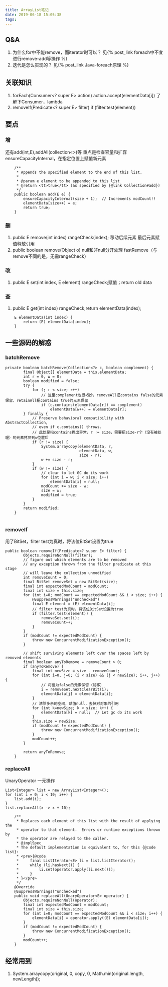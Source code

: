 ```yaml
---
title: ArrayList笔记
date: 2019-06-18 15:05:38
tags:
---
```


## Q&A
1. 为什么for中不能remove，而iterator时可以？
见{% post_link foreach中不宜进行remove-add等操作 %}
2. 迭代是怎么实现的？
见{% post_link Java-foreach原理 %}

## 关联知识
1. forEach(Consumer<? super E> action) action.accept(elementData[i]) 了解下Consumer，lambda
2. removeIf(Predicate<? super E> filter) if (filter.test(element))


## 要点

### 增
还有add(int,E),addAll(collection<>)等
重点是检查容量和扩容ensureCapacityInternal，在指定位置上赋值新元素

```
    /**
     * Appends the specified element to the end of this list.
     *
     * @param e element to be appended to this list
     * @return <tt>true</tt> (as specified by {@link Collection#add})
     */
    public boolean add(E e) {
        ensureCapacityInternal(size + 1);  // Increments modCount!!
        elementData[size++] = e;
        return true;
    }

```

### 删
1. public E remove(int index) rangeCheck(index); 移动后续元素 最后元素赋值释放引用
2. public boolean remove(Object o) null和非null分开处理 fastRemove（与remove不同的是，无需rangeCheck）

### 改
1. public E set(int index, E element) rangeCheck;赋值；return old data

### 查
1. public E get(int index) rangeCheck;return elementData(index);
```
    E elementData(int index) {
        return (E) elementData[index];
    }
```

## 一些源码的解惑
### batchRemove

```
private boolean batchRemove(Collection<?> c, boolean complement) {
        final Object[] elementData = this.elementData;
        int r = 0, w = 0;
        boolean modified = false;
        try {
            for (; r < size; r++)
                // 这里complement也很巧妙，removeAll把contains false的元素保留，retainAll把contains true的元素保留
                if (c.contains(elementData[r]) == complement) 
                    elementData[w++] = elementData[r];
        } finally {
            // Preserve behavioral compatibility with AbstractCollection,
            // even if c.contains() throws.
            // 此处是指contains抛出异常，r != size，需要把size-r个（没有被处理）的元素拷贝到w位置后
            if (r != size) {
                System.arraycopy(elementData, r,
                                 elementData, w,
                                 size - r);
                w += size - r;
            }
            if (w != size) {
                // clear to let GC do its work
                for (int i = w; i < size; i++)
                    elementData[i] = null;
                modCount += size - w;
                size = w;
                modified = true;
            }
        }
        return modified;
    }


```


### removeIf
用了BitSet，filter test为真时，将该位BitSet设置为true

```
public boolean removeIf(Predicate<? super E> filter) {
        Objects.requireNonNull(filter);
        // figure out which elements are to be removed
        // any exception thrown from the filter predicate at this stage
        // will leave the collection unmodified
        int removeCount = 0;
        final BitSet removeSet = new BitSet(size);
        final int expectedModCount = modCount;
        final int size = this.size;
        for (int i=0; modCount == expectedModCount && i < size; i++) {
            @SuppressWarnings("unchecked")
            final E element = (E) elementData[i];
            // filter test为真时，将该位BitSet设置为true
            if (filter.test(element)) {
                removeSet.set(i);
                removeCount++;
            }
        }
        if (modCount != expectedModCount) {
            throw new ConcurrentModificationException();
        }

        // shift surviving elements left over the spaces left by removed elements
        final boolean anyToRemove = removeCount > 0;
        if (anyToRemove) {
            final int newSize = size - removeCount;
            for (int i=0, j=0; (i < size) && (j < newSize); i++, j++) {
                // 将值为false的元素保留（前移）
                i = removeSet.nextClearBit(i);
                elementData[j] = elementData[i];
            }
            // 清除多余的空间，赋值null，去掉对对象的引用
            for (int k=newSize; k < size; k++) {
                elementData[k] = null;  // Let gc do its work
            }
            this.size = newSize;
            if (modCount != expectedModCount) {
                throw new ConcurrentModificationException();
            }
            modCount++;
        }

        return anyToRemove;
    }

```


### replaceAll
UnaryOperator 一元操作

```
List<Integer> list = new ArrayList<Integer>();
for (int i = 0; i < 10; i++) {
    list.add(i);
}
list.replaceAll(x -> x + 10);

```

```
    /**
     * Replaces each element of this list with the result of applying the
     * operator to that element.  Errors or runtime exceptions thrown by
     * the operator are relayed to the caller.
     * @implSpec
     * The default implementation is equivalent to, for this {@code list}:
     * <pre>{@code
     *     final ListIterator<E> li = list.listIterator();
     *     while (li.hasNext()) {
     *         li.set(operator.apply(li.next()));
     *     }
     * }</pre>
     */
    @Override
    @SuppressWarnings("unchecked")
    public void replaceAll(UnaryOperator<E> operator) {
        Objects.requireNonNull(operator);
        final int expectedModCount = modCount;
        final int size = this.size;
        for (int i=0; modCount == expectedModCount && i < size; i++) {
            elementData[i] = operator.apply((E) elementData[i]);
        }
        if (modCount != expectedModCount) {
            throw new ConcurrentModificationException();
        }
        modCount++;
    }

```


## 经常用到
1. System.arraycopy(original, 0, copy, 0, Math.min(original.length, newLength));